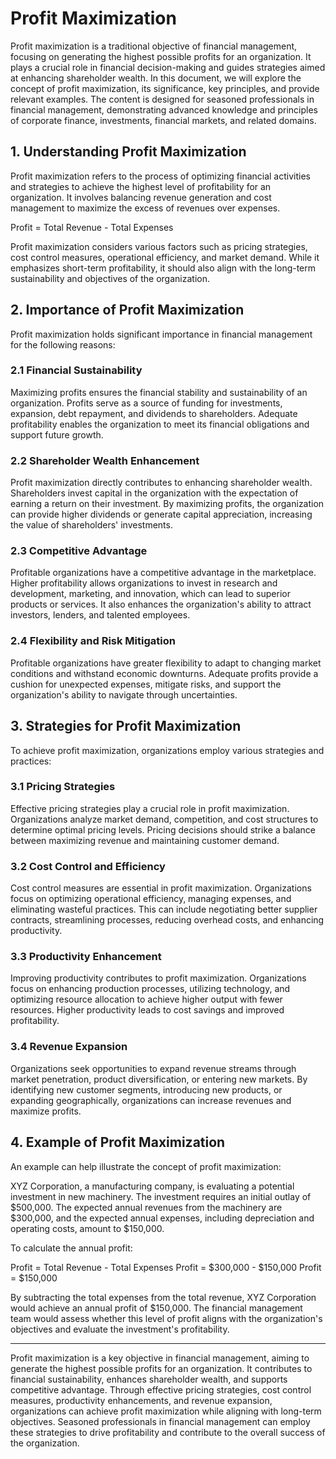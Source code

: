 # Profit Maximization

Profit maximization is a traditional objective of financial management, focusing on generating the highest possible profits for an organization. It plays a crucial role in financial decision-making and guides strategies aimed at enhancing shareholder wealth. In this document, we will explore the concept of profit maximization, its significance, key principles, and provide relevant examples. The content is designed for seasoned professionals in financial management, demonstrating advanced knowledge and principles of corporate finance, investments, financial markets, and related domains.

## 1. Understanding Profit Maximization

Profit maximization refers to the process of optimizing financial activities and strategies to achieve the highest level of profitability for an organization. It involves balancing revenue generation and cost management to maximize the excess of revenues over expenses.

Profit = Total Revenue - Total Expenses

Profit maximization considers various factors such as pricing strategies, cost control measures, operational efficiency, and market demand. While it emphasizes short-term profitability, it should also align with the long-term sustainability and objectives of the organization.

## 2. Importance of Profit Maximization

Profit maximization holds significant importance in financial management for the following reasons:

### 2.1 Financial Sustainability
Maximizing profits ensures the financial stability and sustainability of an organization. Profits serve as a source of funding for investments, expansion, debt repayment, and dividends to shareholders. Adequate profitability enables the organization to meet its financial obligations and support future growth.

### 2.2 Shareholder Wealth Enhancement
Profit maximization directly contributes to enhancing shareholder wealth. Shareholders invest capital in the organization with the expectation of earning a return on their investment. By maximizing profits, the organization can provide higher dividends or generate capital appreciation, increasing the value of shareholders' investments.

### 2.3 Competitive Advantage
Profitable organizations have a competitive advantage in the marketplace. Higher profitability allows organizations to invest in research and development, marketing, and innovation, which can lead to superior products or services. It also enhances the organization's ability to attract investors, lenders, and talented employees.

### 2.4 Flexibility and Risk Mitigation
Profitable organizations have greater flexibility to adapt to changing market conditions and withstand economic downturns. Adequate profits provide a cushion for unexpected expenses, mitigate risks, and support the organization's ability to navigate through uncertainties.

## 3. Strategies for Profit Maximization

To achieve profit maximization, organizations employ various strategies and practices:

### 3.1 Pricing Strategies
Effective pricing strategies play a crucial role in profit maximization. Organizations analyze market demand, competition, and cost structures to determine optimal pricing levels. Pricing decisions should strike a balance between maximizing revenue and maintaining customer demand.

### 3.2 Cost Control and Efficiency
Cost control measures are essential in profit maximization. Organizations focus on optimizing operational efficiency, managing expenses, and eliminating wasteful practices. This can include negotiating better supplier contracts, streamlining processes, reducing overhead costs, and enhancing productivity.

### 3.3 Productivity Enhancement
Improving productivity contributes to profit maximization. Organizations focus on enhancing production processes, utilizing technology, and optimizing resource allocation to achieve higher output with fewer resources. Higher productivity leads to cost savings and improved profitability.

### 3.4 Revenue Expansion
Organizations seek opportunities to expand revenue streams through market penetration, product diversification, or entering new markets. By identifying new customer segments, introducing new products, or expanding geographically, organizations can increase revenues and maximize profits.

## 4. Example of Profit Maximization

An example can help illustrate the concept of profit maximization:

XYZ Corporation, a manufacturing company, is evaluating a potential investment in new machinery. The investment requires an initial outlay of $500,000. The expected annual revenues from the machinery are $300,000, and the expected annual expenses, including depreciation and operating costs, amount to $150,000.

To calculate the annual profit:

Profit = Total Revenue - Total Expenses
Profit = $300,000 - $150,000
Profit = $150,000

By subtracting the total expenses from the total revenue, XYZ Corporation would achieve an annual profit of $150,000. The financial management team would assess whether this level of profit aligns with the organization's objectives and evaluate the investment's profitability.

---

Profit maximization is a key objective in financial management, aiming to generate the highest possible profits for an organization. It contributes to financial sustainability, enhances shareholder wealth, and supports competitive advantage. Through effective pricing strategies, cost control measures, productivity enhancements, and revenue expansion, organizations can achieve profit maximization while aligning with long-term objectives. Seasoned professionals in financial management can employ these strategies to drive profitability and contribute to the overall success of the organization.